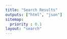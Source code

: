 ```yaml
---
title: "Search Results"
outputs: ["html", "json"]
sitemap:
  priority : 0.1
layout: "search"
---
```

